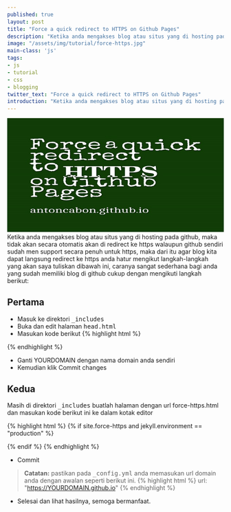 ```yaml
---
published: true
layout: post
title: "Force a quick redirect to HTTPS on Github Pages"
description: "Ketika anda mengakses blog atau situs yang di hosting pada github, maka tidak akan secara otomatis akan di redirect ke https."
image: "/assets/img/tutorial/force-https.jpg"
main-class: 'js'
tags:
- js
- tutorial
- css
- blogging
twitter_text: "Force a quick redirect to HTTPS on Github Pages"
introduction: "Ketika anda mengakses blog atau situs yang di hosting pada github, maka tidak akan secara otomatis akan di redirect ke https."
---
```

![Force https](/assets/img/tutorial/force-https.jpg)
Ketika anda mengakses blog atau situs yang di hosting pada github, maka tidak akan secara otomatis akan di redirect ke https walaupun github sendiri sudah men support secara penuh untuk https, maka dari itu agar blog kita dapat langsung redirect ke https anda hatur mengikut langkah-langkah yang akan saya tuliskan dibawah ini, caranya sangat sederhana bagi anda yang sudah memiliki blog di github cukup dengan mengikuti langkah berikut:
## Pertama
- Masuk ke direktori  <kbd>_includes</kbd>
- Buka dan edit halaman  <kbd>head.html</kbd>
- Masukan kode berikut 
{% highlight html %}
<script>
var host = "YOURDOMAIN.github.io"
if (window.location.host == host && window.location.protocol != "https:") {
  window.location.protocol = "https:"
}
</script>
{% endhighlight %}
- Ganti YOURDOMAIN dengan nama domain anda sendiri
- Kemudian klik Commit changes
##  Kedua
Masih di direktori <kbd> _includes</kbd> buatlah halaman dengan url force-https.html
dan masukan kode berikut ini ke dalam kotak editor

{% highlight html %}
{% if site.force-https and jekyll.environment == "production" %}
  <!-- Force HTTPS Start -->
  <script>
  // Don't force http when serving the website locally
  if (!(window.location.host.startsWith("127.0.0.1")) && (window.location.protocol != "https:"))
    window.location.protocol = "https";
  </script>
  <!-- Force HTTPS End -->
{% endif %}
{% endhighlight %}
- Commit
> **Catatan:** pastikan pada   <kbd>_config.yml</kbd> anda memasukan url domain anda dengan awalan seperti berikut ini.
{% highlight html %}
url: "https://YOURDOMAIN.github.io"
{% endhighlight %}

- Selesai dan lihat hasilnya, semoga bermanfaat.
